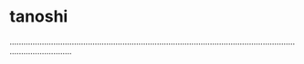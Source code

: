 # tanoshi
.......................................................................................................................................................